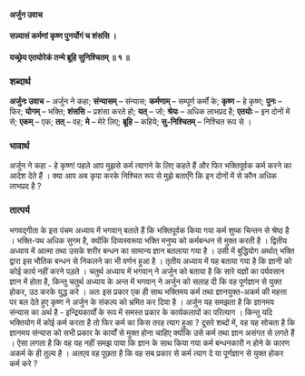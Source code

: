 #### अर्जुन उवाच
#### सन्न्यासं कर्मणां कृष्ण पुनर्योगं च शंससि ।
#### यच्छ्रेय एतयोरेकं तन्मे ब्रूहि सुनिश्चितम् ॥ १ ॥

### शब्दार्थ

**अर्जुनः उवाच** – अर्जुन ने कहा; **संन्यासम्** – संन्यास; **कर्मणाम्** – सम्पूर्ण कर्मों के; **कृष्ण** – हे कृष्ण; **पुनः** – फिर; **योगम्** – भक्ति; **शंससि** – प्रशंसा करते हो; **यत्** – जो; **श्रेयः** – अधिक लाभप्रद है; **एतयोः** – इन दोनों में से; **एकम्** – एक; **तत्** – वह; **मे** – मेरे लिए; **ब्रूहि** – कहिये; **सु-निश्चितम्** – निश्चित रूप से ।

### भावार्थ

अर्जुन ने कहा - हे कृष्ण! पहले आप मुझसे कर्म त्यागने के लिए कहते हैं और फिर भक्तिपूर्वक कर्म करने का आदेश देते हैं । क्या आप अब कृपा करके निश्चित रूप से मुझे बताएँगे कि इन दोनों में से कौन अधिक लाभप्रद है ?

### तात्पर्य

भगवद्गीता के इस पंचम अध्याय में भगवान् बताते हैं कि भक्तिपूर्वक किया गया कर्म शुष्क चिन्तन से श्रेष्ठ है । भक्ति-पथ अधिक सुगम है, क्योंकि दिव्यस्वरूपा भक्ति मनुष्य को कर्मबन्धन से मुक्त करती है । द्वितीय अध्याय में आत्मा तथा उसके शरीर बन्धन का सामान्य ज्ञान बतलाया गया है । उसी में बुद्धियोग अर्थात् भक्ति द्वारा इस भौतिक बन्धन से निकलने का भी वर्णन हुआ है । तृतीय अध्याय में यह बताया गया है कि ज्ञानी को कोई कार्य नहीं करने पड़ते । चतुर्थ अध्याय में भगवान् ने अर्जुन को बताया है कि सारे यज्ञों का पर्यवसान ज्ञान में होता है, किन्तु चतुर्थ अध्याय के अन्त में भगवान् ने अर्जुन को सलाह दी कि वह पूर्णज्ञान से युक्त होकर, उठ करके युद्ध करे । अतः इस प्रकार एक ही साथ भक्तिमय कर्म तथा ज्ञानयुक्त-अकर्म की महत्ता पर बल देते हुए कृष्ण ने अर्जुन के संकल्प को भ्रमित कर दिया है । अर्जुन यह समझता है कि ज्ञानमय संन्यास का अर्थ है - इन्द्रियकार्यों के रूप में समस्त प्रकार के कार्यकलापों का परित्याग । किन्तु यदि भक्तियोग में कोई कर्म करता है तो फिर कर्म का किस तरह त्याग हुआ ? दूसरे शब्दों में, वह यह सोचता है कि ज्ञानमय संन्यास को सभी प्रकार के कार्यों से मुक्त होना चाहिए क्योंकि उसे कर्म तथा ज्ञान असंगत से लगते हैं । ऐसा लगता है कि वह यह नहीं समझ पाया कि ज्ञान के साथ किया गया कर्म बन्धनकारी न होने के कारण अकर्म के ही तुल्य है । अतएव वह पूछता है कि वह सब प्रकार से कर्म त्याग दे या पूर्णज्ञान से युक्त होकर कर्म करे ?